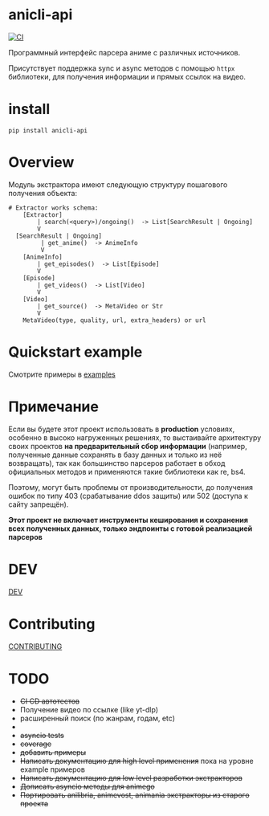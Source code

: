# anicli-api
[![CI](https://github.com/vypivshiy/anicli-api/actions/workflows/ci.yml/badge.svg)](https://github.com/vypivshiy/anicli-api/actions/workflows/ci.yml)

Программный интерфейс парсера аниме с различных источников.

Присутствует поддержка sync и async методов с помощью `httpx` библиотеки, для получения информации и прямых ссылок 
на видео.
# install
`pip install anicli-api`

# Overview
Модуль экстрактора имеют следующую структуру пошагового получения объекта:
```shell
# Extractor works schema:
    [Extractor]
        | search(<query>)/ongoing()  -> List[SearchResult | Ongoing]
        V                           
  [SearchResult | Ongoing]          
         | get_anime()  -> AnimeInfo
         V                          
    [AnimeInfo]                     
        | get_episodes()  -> List[Episode]  
        V                           
    [Episode]                      
        | get_videos()  -> List[Video]              
        V                           
    [Video]
        | get_source()  -> MetaVideo or Str
        V
    MetaVideo(type, quality, url, extra_headers) or url
```

# Quickstart example
Смотрите примеры в [examples](examples)

# Примечание

Если вы будете этот проект использовать в **production** условиях, особенно в высоко нагруженных решениях, 
то выстаивайте архитектуру своих проектов **на предварительный сбор информации** 
(например, полученные данные сохранять в базу данных и только из неё возвращать), 
так как большинство парсеров работает в обход официальных методов и применяются такие библиотеки как re, bs4. 

Поэтому, могут быть проблемы от производительности, до получения ошибок по типу 403 (срабатывание ddos защиты) или 
502 (доступа к сайту запрещён).

**Этот проект не включает инструменты кеширования и сохранения всех полученных данных, только эндпоинты 
с готовой реализацией парсеров**

# DEV
 [DEV](DEV.MD)

# Contributing
[CONTRIBUTING](CONTRIBUTING.MD)

# TODO
* ~~CI CD автотестов~~
* Получение видео по ссылке (like yt-dlp)
* расширенный поиск (по жанрам, годам, etc)
* 
* ~~asyncio tests~~
* ~~coverage~~
* ~~добавить примеры~~
* ~~Написать документацию для high level применения~~ пока на уровне example примеров
* ~~Написать документацию для low level разработки экстракторов~~
* ~~Дописать asyncio методы для animego~~
* ~~Портировать anilibria, animevost, animania экстракторы из старого проекта~~
